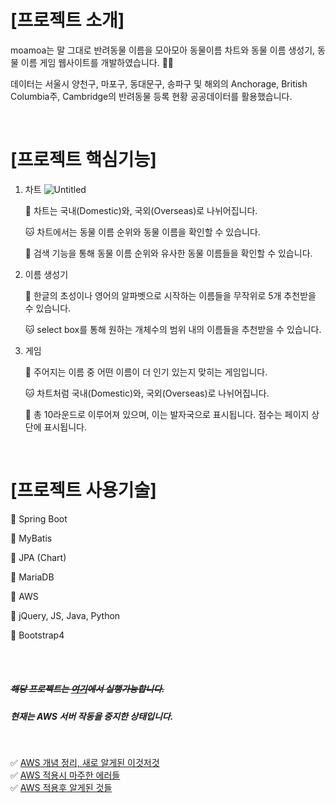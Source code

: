 # [프로젝트 소개]
moamoa는 말 그대로 반려동물 이름을 모아모아 동물이름 차트와 동물 이름 생성기, 동물 이름 게임 웹사이트를 개발하였습니다. 🐶🐱

데이터는 서울시 양천구, 마포구, 동대문구, 송파구 및 해외의 Anchorage, British Columbia주, Cambridge의 반려동물 등록 현황 공공데이터를 활용했습니다. 

<br/>

# [프로젝트 핵심기능]

1. 차트
![Untitled](https://user-images.githubusercontent.com/64277114/166105246-67b63708-d6de-48c5-96d3-1ee25a865994.png)

   🐶 차트는 국내(Domestic)와, 국외(Overseas)로 나뉘어집니다.

   🐱 차트에서는 동물 이름 순위와 동물 이름을 확인할 수 있습니다.

   🐾 검색 기능을 통해 동물 이름 순위와 유사한 동물 이름들을 확인할 수 있습니다.

2. 이름 생성기

   🐶 한글의 초성이나 영어의 알파벳으로 시작하는 이름들을 무작위로 5개 추천받을 수 있습니다.

   🐱 select box를 통해 원하는 개체수의 범위 내의 이름들을 추천받을 수 있습니다.

3. 게임

   🐶 주어지는 이름 중 어떤 이름이 더 인기 있는지 맞히는 게임입니다.

   🐱 차트처럼 국내(Domestic)와, 국외(Overseas)로 나뉘어집니다.

   🐾 총 10라운드로 이루어져 있으며, 이는 발자국으로 표시됩니다. 점수는 페이지 상단에 표시됩니다.

   <br/>
# [프로젝트 사용기술]

**🐹** Spring Boot

**🐹** MyBatis

**🐹** JPA (Chart)

**🐹** MariaDB

**🐹** AWS

**🐹** jQuery, JS, Java, Python

**🐹** Bootstrap4

<br/>

<br/>

##### ~~해당 프로젝트는 [여기](http://3.34.65.25:8080/)에서 실행가능합니다.~~
##### 현재는 AWS 서버 작동을 중지한 상태입니다.

<br>

✅ [AWS 개념 정리, 새로 알게된 이것저것](https://github.com/hjyeon-n/BE_TIL/tree/master/AWS) <br/>
✅ [AWS 적용시 마주한 에러들](https://blog.naver.com/o____ri/222084109969) <br/>
✅ [AWS 적용후 알게된 것들](https://blog.naver.com/o____ri/222084138796)



​    

 

   





